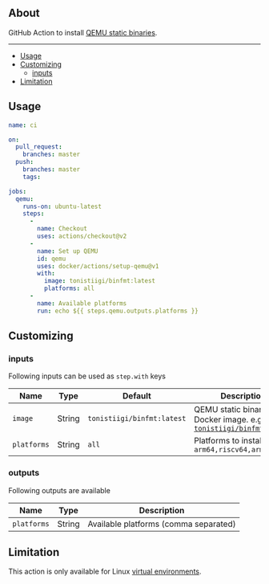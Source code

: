 ## About

GitHub Action to install [QEMU static binaries](https://github.com/multiarch/qemu-user-static).

___

* [Usage](#usage)
* [Customizing](#customizing)
  * [inputs](#inputs)
* [Limitation](#limitation)

## Usage

```yaml
name: ci

on:
  pull_request:
    branches: master
  push:
    branches: master
    tags:

jobs:
  qemu:
    runs-on: ubuntu-latest
    steps:
      -
        name: Checkout
        uses: actions/checkout@v2
      -
        name: Set up QEMU
        id: qemu
        uses: docker/actions/setup-qemu@v1
        with:
          image: tonistiigi/binfmt:latest
          platforms: all
      -
        name: Available platforms
        run: echo ${{ steps.qemu.outputs.platforms }}
```

## Customizing

### inputs

Following inputs can be used as `step.with` keys

| Name             | Type    | Default                     | Description                        |
|------------------|---------|-----------------------------|------------------------------------|
| `image`          | String  | `tonistiigi/binfmt:latest`  | QEMU static binaries Docker image. e.g. [`tonistiigi/binfmt:latest`](https://hub.docker.com/r/tonistiigi/binfmt/tags) |
| `platforms`      | String  | `all`                       | Platforms to install. e.g. `arm64,riscv64,arm` |

### outputs

Following outputs are available

| Name          | Type    | Description                           |
|---------------|---------|---------------------------------------|
| `platforms`   | String  | Available platforms (comma separated) |

## Limitation

This action is only available for Linux [virtual environments](https://help.github.com/en/articles/virtual-environments-for-github-actions#supported-virtual-environments-and-hardware-resources).
